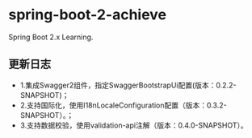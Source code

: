 # spring-boot-2-achieve
Spring Boot 2.x Learning.

## 更新日志
- 1.集成Swagger2组件，指定SwaggerBootstrapUi配置(版本：0.2.2-SNAPSHOT)；
- 2.支持国际化，使用I18nLocaleConfiguration配置（版本：0.3.2-SNAPSHOT）。；
- 3.支持数据校验，使用validation-api注解（版本：0.4.0-SNAPSHOT）。

